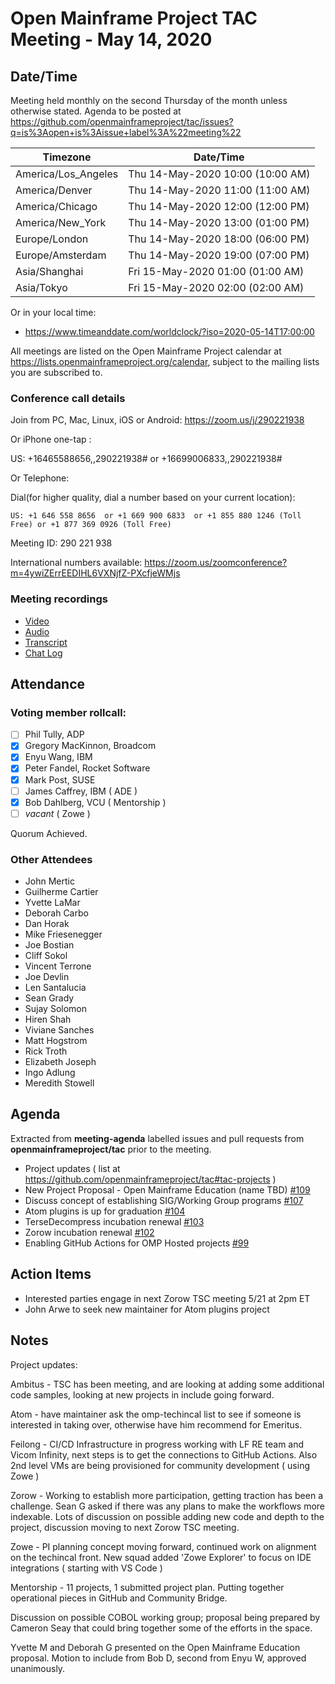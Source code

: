 # Open Mainframe Project TAC Meeting - May 14, 2020

## Date/Time

Meeting held monthly on the second Thursday of the month unless otherwise stated. Agenda to be posted at https://github.com/openmainframeproject/tac/issues?q=is%3Aopen+is%3Aissue+label%3A%22meeting%22

| Timezone | Date/Time |
|----------|-----------|
| America/Los_Angeles | Thu 14-May-2020 10:00 (10:00 AM) |
| America/Denver | Thu 14-May-2020 11:00 (11:00 AM) |
| America/Chicago | Thu 14-May-2020 12:00 (12:00 PM) |
| America/New_York | Thu 14-May-2020 13:00 (01:00 PM) |
| Europe/London | Thu 14-May-2020 18:00 (06:00 PM) |
| Europe/Amsterdam | Thu 14-May-2020 19:00 (07:00 PM) |
| Asia/Shanghai | Fri 15-May-2020 01:00 (01:00 AM) |
| Asia/Tokyo | Fri 15-May-2020 02:00 (02:00 AM) |

Or in your local time:
* https://www.timeanddate.com/worldclock/?iso=2020-05-14T17:00:00

All meetings are listed on the Open Mainframe Project calendar at https://lists.openmainframeproject.org/calendar, subject to the mailing lists you are subscribed to.

### Conference call details

Join from PC, Mac, Linux, iOS or Android: https://zoom.us/j/290221938

Or iPhone one-tap :

US: +16465588656,,290221938#  or +16699006833,,290221938#

Or Telephone:

Dial(for higher quality, dial a number based on your current location):

    US: +1 646 558 8656  or +1 669 900 6833  or +1 855 880 1246 (Toll Free) or +1 877 369 0926 (Toll Free)

Meeting ID: 290 221 938

International numbers available: https://zoom.us/zoomconference?m=4ywiZErrEEDIHL6VXNjfZ-PXcfjeWMjs

### Meeting recordings

* [Video](20200514-video.mp4)
* [Audio](20200514-audio.m4a)
* [Transcript](20200514-transcript.vtt)
* [Chat Log](20200514-chatlog.txt)

## Attendance

### Voting member rollcall:

- [ ] Phil Tully, ADP
- [X] Gregory MacKinnon, Broadcom
- [X] Enyu Wang, IBM
- [X] Peter Fandel, Rocket Software
- [X] Mark Post, SUSE
- [ ] James Caffrey, IBM ( ADE )
- [X] Bob Dahlberg, VCU ( Mentorship )
- [ ] _vacant_ ( Zowe )

Quorum Achieved.

### Other Attendees

- John Mertic
- Guilherme Cartier
- Yvette LaMar
- Deborah Carbo
- Dan Horak
- Mike Friesenegger
- Joe Bostian
- Cliff Sokol
- Vincent Terrone
- Joe Devlin
- Len Santalucia
- Sean Grady
- Sujay Solomon
- Hiren Shah
- Viviane Sanches
- Matt Hogstrom
- Rick Troth
- Elizabeth Joseph
- Ingo Adlung
- Meredith Stowell

## Agenda

Extracted from **meeting-agenda** labelled issues and pull requests from **openmainframeproject/tac** prior to the meeting.

* Project updates ( list at https://github.com/openmainframeproject/tac#tac-projects )
* New Project Proposal - Open Mainframe Education (name TBD) [#109](https://github.com/openmainframeproject/tac/issues/109)
* Discuss concept of establishing SIG/Working Group programs [#107](https://github.com/openmainframeproject/tac/issues/107)
* Atom plugins is up for graduation [#104](https://github.com/openmainframeproject/tac/issues/104)
* TerseDecompress incubation renewal [#103](https://github.com/openmainframeproject/tac/issues/103)
* Zorow incubation renewal [#102](https://github.com/openmainframeproject/tac/issues/102)
* Enabling GitHub Actions for OMP Hosted projects [#99](https://github.com/openmainframeproject/tac/issues/99)

## Action Items

- Interested parties engage in next Zorow TSC meeting 5/21 at 2pm ET
- John Arwe to seek new maintainer for Atom plugins project

## Notes

Project updates:

Ambitus - TSC has been meeting, and are looking at adding some additional code samples, looking at new projects in include going forward.

Atom - have maintainer ask the omp-techincal list to see if someone is interested in taking over, otherwise have him recommend for Emeritus.

Feilong - CI/CD Infrastructure in progress working with LF RE team and Vicom Infinity, next steps is to get the connections to GitHub Actions. Also 2nd level VMs are being provisioned for community development ( using Zowe )

Zorow - Working to establish more participation, getting traction has been a challenge. Sean G asked if there was any plans to make the workflows more indexable. Lots of discussion on possible adding new code and depth to the project, discussion moving to next Zorow TSC meeting.

Zowe - PI planning concept moving forward, continued work on alignment on the techincal front. New squad added 'Zowe Explorer' to focus on IDE integrations ( starting with VS Code )

Mentorship - 11 projects, 1 submitted project plan. Putting together operational pieces in GitHub and Community Bridge.

Discussion on possible COBOL working group; proposal being prepared by Cameron Seay that could bring together some of the efforts in the space.

Yvette M and Deborah G presented on the Open Mainframe Education proposal. Motion to include from Bob D, second from Enyu W, approved unanimously.
